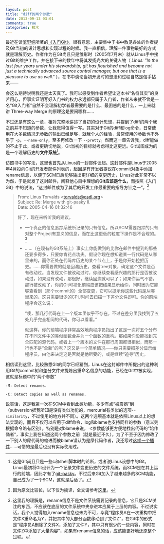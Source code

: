 ```yaml
---
layout: post
title: "diff的两个参数"
date: 2013-09-13 03:01
comments: true
categories: 技术
---
```


最近在读[滨野纯](https://github.com/gitster)所著的[《入门Git》](http://www.amazon.co.jp/%E5%85%A5%E9%96%80Git-%E6%BF%B1%E9%87%8E-%E7%B4%94-Junio-Hamano/dp/4798023809)，很有意思，主要集中于书中散见各处的作者提及Git当初的设计思想和实现过程的时候。我一直相信，理解一件事物最好的方式就是理解历史。作者作为在Git尚且只是雏形时（2005年7月末）就从Linus手中接过Git的维护工作，并在接下来的数年中将其发扬光大的关键人物（ *Linus: "In the last four years under his stewardship, git has flourished and become not just a technically advanced source control manager, but one that is a pleasure to use as well."* ），在书中谈论当初开发时的想法和过程自然是信手拈来——

会这么期待说明我还是太天真了。我可以感受到作者希望让这本书“名符其实”的良苦用心，但事实证明写好入门书的权力永远都只属于入门者，作者从来就不曾是一名“Git入门者”自然不会理解初学者最需要的是什么、最困惑的是什么，一上来就讲 Three-way Merge 的原理这是要闹哪样……

不过还是有这么一章，相对完整地讲述了当初的设计思想，并提到了diff的两个我之前并不知道的参数，让我觉得值得一写。其实对于Git的diff和log命令，日常使用在大多数情况无参数的输出已经足够，就我个人的经验，最常使用的参数也不外乎于 `-p`，`--name-only`，至多再修改一下 `--pretty`。然而这一章告诉我，diff能做的不止于此，或者更确切地说，Git当初的目标就考虑得比这更远。Git试图成为的是一个理解历史的**文件系统**[^1]。

<!-- more -->

仿照书中的写法，这里也首先从Linus的一封邮件谈起。这封邮件是Linus于2005年4月投向Git的开发者邮件列表的，起因是有开发者提议在commit对象中添加rename信息，以便于SCM日后能够输出更详细的变更历史，Linus对此非常不以为然，于是就发了这封邮件，阐释他心目中理想的**Git应该是什么**，而按照《入门Git》中的说法，“这封邮件成为了其后的开发工作最重要的指导方针之一”。[^2]

> From: Linus Torvalds \<torvalds@osdl.org><br/>
> Subject: Re: Merge with git-pasky II.<br/>
> Date: 2005-04-16 01:32:46<br/>
>
> 好了，现在来听听我的建议。
>
> - 一个真正的信息追踪系统所记录的只有信息。所以SCM需要跟踪的只有对整个Project有意义的信息，而在比这更低的粒度下操作是不合理的。[^3]
>
> - ……（在现有的Git系统上）事实上你能做到的比你在邮件中提到的那些还要多得多，只要你肯花点功夫。假设你现在想知道某一行代码是从哪里来的，而你正处在代码库历史的某个节点上，于是你开始挖掘历史。……你需要做的就是回溯历史，查看tree对象，确定这个文件是否有改动过。当发现文件被改动过时，你继续查看感兴趣的那行是否被改动过，如果没有改动，那很好，继续回溯就可以了；如果你运气不错，那行被改动了，你的Git可视化前端应该把结果显示给你，同时因为它能够查看到（那个commit的）全部变更，它可以提示你这些代码是从哪里来的，这只需要很少的CPU时间去扫描一下差分文件即可。你的前端程序会这么说：
>
>    “噢，那几行代码在上一个版本里似乎不存在。不过在差分里我找到了五处几乎完全相同的代码，你可以看看。”
>
>    就这样，你的前端程序非常高效地向程序员指出了这是一次将五个分布在不同文件中的类似函数合并为一个函数的重构。那如果你没能找到完全匹配的源代码，或者上一个版本的文件在那行周围都很相似，而那一行也不是“全新”的呢？这又是一个简单情况——你只需要把差分显示给程序员，由他来决定这是否就是他所要的，或是继续“追寻”历史。

相信读到这里，比较熟悉Git的同学已经猜到，Linus在这封邮件中所提出的这种利用Git的commit树和差分文件来提炼出重命名信息的功能，已经在Git中被实现，这就是标题中的“两个参数”

    -M: Detect renames.

    -C: Detect copies as well as renames.

说实话，这是我第一次在SCM中看到此类功能，多少有点“被震撼”到（subversion据我所知是没有类似功能的，mercurial有类似的选项`--similarity`，不过使用的地方并不同）。这两个选项基本就是依照Linus以上的想法实现的，而且不仅可以应用于diff命令，log和blame也支持同样的参数（意义则根据命令略有区别）。特别是对blame来说，`-C`参数能够更方便地找出代码的“始作俑者”，事实上我在知道这两个参数之前（就是最近不久），为了不至于因为修改了一下别人的屎代码的缩进而被blame误认为是屎代码作者，我还写过[这样一个插件](https://github.com/dyng/BlameHim)……可惜的是最后也没有实际使用过。

[^1]: 这是Git尚且只是一些c和shell脚本时的论断，或者说Linus设想中的Git。Linus最初将Git设计为一个记录文件变更历史的文件系统，而SCM是在其上运行的前端，因此才有了[git-pasky](<http://en.wikipedia.org/wiki/Cogito_(software)>)。不过后来Git加入了越来越多的SCM功能，自己成为了一个SCM，这就是后话了。
[^2]: 因为原文比较长，以下仅为摘译，全文请参考[这里](http://article.gmane.org/gmane.comp.version-control.git/217)。
[^3]: 这里我的理解是，rename信息不是文件系统需要记录的信息，它只是SCM关注的东西，不应该在底层的文件系统中夹杂进本应属于上层的内容。不过说实话，我个人觉得加入rename信息也未为不可，毕竟“程序员A在一次重构中把文件X重命名为Y，并把其中的大部分函数移动到了文件Z”，在Git中的形式是“程序员A删除了文件X，添加了文件Y，其中只有很少的一些内容，同时在文件Z中添加了大量内容”，如果有rename信息的话，应该能更好地还原整个过程。
